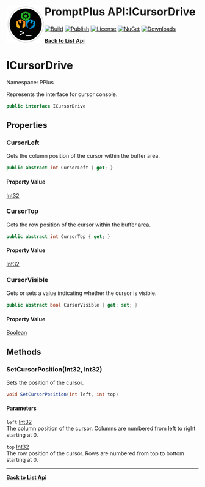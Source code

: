# <img align="left" width="100" height="100" src="../images/icon.png">PromptPlus API:ICursorDrive 

[![Build](https://github.com/FRACerqueira/PromptPlus/workflows/Build/badge.svg)](https://github.com/FRACerqueira/PromptPlus/actions/workflows/build.yml)
[![Publish](https://github.com/FRACerqueira/PromptPlus/actions/workflows/publish.yml/badge.svg)](https://github.com/FRACerqueira/PromptPlus/actions/workflows/publish.yml)
[![License](https://img.shields.io/badge/License-MIT-brightgreen.svg)](https://github.com/FRACerqueira/PromptPlus/blob/master/LICENSE)
[![NuGet](https://img.shields.io/nuget/v/PromptPlus)](https://www.nuget.org/packages/PromptPlus/)
[![Downloads](https://img.shields.io/nuget/dt/PromptPlus)](https://www.nuget.org/packages/PromptPlus/)

[**Back to List Api**](./apis.md)

# ICursorDrive

Namespace: PPlus

Represents the interface for cursor console.

```csharp
public interface ICursorDrive
```

## Properties

### <a id="properties-cursorleft"/>**CursorLeft**

Gets the column position of the cursor within the buffer area.

```csharp
public abstract int CursorLeft { get; }
```

#### Property Value

[Int32](https://docs.microsoft.com/en-us/dotnet/api/system.int32)<br>

### <a id="properties-cursortop"/>**CursorTop**

Gets the row position of the cursor within the buffer area.

```csharp
public abstract int CursorTop { get; }
```

#### Property Value

[Int32](https://docs.microsoft.com/en-us/dotnet/api/system.int32)<br>

### <a id="properties-cursorvisible"/>**CursorVisible**

Gets or sets a value indicating whether the cursor is visible.

```csharp
public abstract bool CursorVisible { get; set; }
```

#### Property Value

[Boolean](https://docs.microsoft.com/en-us/dotnet/api/system.boolean)<br>

## Methods

### <a id="methods-setcursorposition"/>**SetCursorPosition(Int32, Int32)**

Sets the position of the cursor.

```csharp
void SetCursorPosition(int left, int top)
```

#### Parameters

`left` [Int32](https://docs.microsoft.com/en-us/dotnet/api/system.int32)<br>
The column position of the cursor. Columns are numbered from left to right starting at 0.

`top` [Int32](https://docs.microsoft.com/en-us/dotnet/api/system.int32)<br>
The row position of the cursor. Rows are numbered from top to bottom starting at 0.


- - -
[**Back to List Api**](./apis.md)
